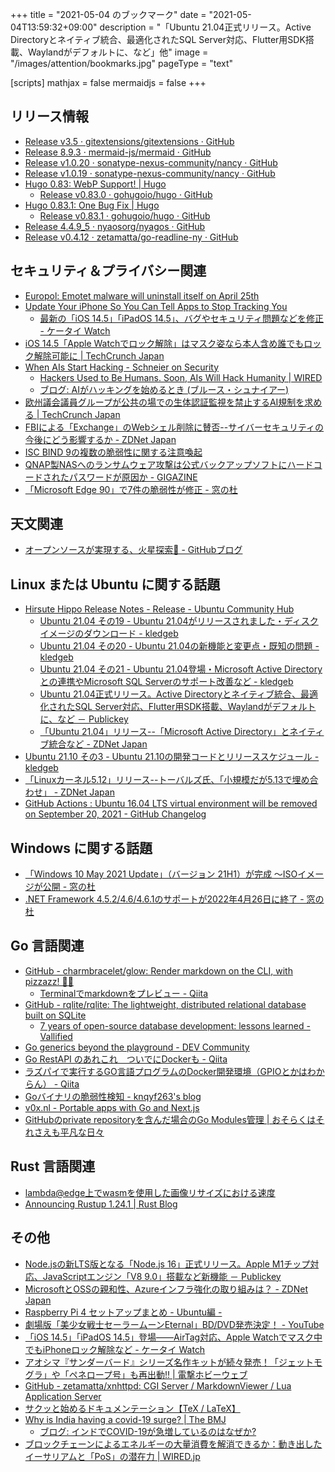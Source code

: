 +++
title = "2021-05-04 のブックマーク"
date =  "2021-05-04T13:59:32+09:00"
description = "「Ubuntu 21.04正式リリース。Active Directoryとネイティブ統合、最適化されたSQL Server対応、Flutter用SDK搭載、Waylandがデフォルトに、など」他"
image = "/images/attention/bookmarks.jpg"
pageType = "text"

[scripts]
  mathjax = false
  mermaidjs = false
+++

## リリース情報

- [Release v3.5 · gitextensions/gitextensions · GitHub](https://github.com/gitextensions/gitextensions/releases/tag/v3.5)
- [Release 8.9.3 · mermaid-js/mermaid · GitHub](https://github.com/mermaid-js/mermaid/releases/tag/untagged-502e9410f3e7fd2ed484)
- [Release v1.0.20 · sonatype-nexus-community/nancy · GitHub](https://github.com/sonatype-nexus-community/nancy/releases/tag/v1.0.20)
- [Release v1.0.19 · sonatype-nexus-community/nancy · GitHub](https://github.com/sonatype-nexus-community/nancy/releases/tag/v1.0.19)
- [Hugo 0.83: WebP Support! | Hugo](https://gohugo.io/news/0.83.0-relnotes/)
  - [Release v0.83.0 · gohugoio/hugo · GitHub](https://github.com/gohugoio/hugo/releases/tag/v0.83.0)
- [Hugo 0.83.1: One Bug Fix | Hugo](https://gohugo.io/news/0.83.1-relnotes/)
  - [Release v0.83.1 · gohugoio/hugo · GitHub](https://github.com/gohugoio/hugo/releases/tag/v0.83.1)
- [Release 4.4.9_5 · nyaosorg/nyagos · GitHub](https://github.com/nyaosorg/nyagos/releases/tag/4.4.9_5)
- [Release v0.4.12 · zetamatta/go-readline-ny · GitHub](https://github.com/zetamatta/go-readline-ny/releases/tag/v0.4.12)

## セキュリティ＆プライバシー関連

- [Europol: Emotet malware will uninstall itself on April 25th](https://www.bleepingcomputer.com/news/security/europol-emotet-malware-will-uninstall-itself-on-april-25th/)
- [Update Your iPhone So You Can Tell Apps to Stop Tracking You](https://www.vice.com/en/article/qj8pbm/update-your-iphone-so-you-can-tell-apps-to-stop-tracking-you)
  - [最新の「iOS 14.5」「iPadOS 14.5」、バグやセキュリティ問題などを修正 - ケータイ Watch](https://k-tai.watch.impress.co.jp/docs/news/1322017.html)
- [iOS 14.5「Apple Watchでロック解除」はマスク姿なら本人含め誰でもロック解除可能に  |  TechCrunch Japan](https://jp.techcrunch.com/2021/04/27/iphone-face-id-apple-watch/)
- [When AIs Start Hacking - Schneier on Security](https://www.schneier.com/blog/archives/2021/04/when-ais-start-hacking.html)
  - [Hackers Used to Be Humans. Soon, AIs Will Hack Humanity | WIRED](https://www.wired.com/story/opinion-hackers-used-to-be-humans-soon-ais-will-hack-humanity/)
  - [ブログ: AIがハッキングを始めるとき (ブルース・シュナイアー)](https://okuranagaimo.blogspot.com/2021/04/ai.html)
- [欧州議会議員グループが公共の場での生体認証監視を禁止するAI規制を求める  |  TechCrunch Japan](https://jp.techcrunch.com/2021/04/26/2021-04-15-meps-call-for-european-ai-rules-to-ban-biometric-surveillance-in-public/)
- [FBIによる「Exchange」のWebシェル削除に賛否--サイバーセキュリティの今後にどう影響するか - ZDNet Japan](https://japan.zdnet.com/article/35169862/)
- [ISC BIND 9の複数の脆弱性に関する注意喚起](https://www.jpcert.or.jp/at/2021/at210021.html)
- [QNAP製NASへのランサムウェア攻撃は公式バックアップソフトにハードコードされたパスワードが原因か - GIGAZINE](https://gigazine.net/news/20210430-qnap-ransomware-hard-coded-password/)
- [「Microsoft Edge 90」で7件の脆弱性が修正 - 窓の杜](https://forest.watch.impress.co.jp/docs/news/1322453.html)

## 天文関連

- [オープンソースが実現する、火星探索🚀 - GitHubブログ](https://github.blog/jp/2021-04-26-open-source-goes-to-mars/)

## Linux または Ubuntu に関する話題

- [Hirsute Hippo Release Notes - Release - Ubuntu Community Hub](https://discourse.ubuntu.com/t/hirsute-hippo-release-notes/19221)
  - [Ubuntu 21.04 その19 - Ubuntu 21.04がリリースされました・ディスクイメージのダウンロード - kledgeb](https://kledgeb.blogspot.com/2021/04/ubuntu-2104-19-ubuntu-2104.html)
  - [Ubuntu 21.04 その20 - Ubuntu 21.04の新機能と変更点・既知の問題 - kledgeb](https://kledgeb.blogspot.com/2021/04/ubuntu-2104-20-ubuntu-2104.html)
  - [Ubuntu 21.04 その21 - Ubuntu 21.04登場・Microsoft Active Directoryとの連携やMicrosoft SQL Serverのサポート改善など - kledgeb](https://kledgeb.blogspot.com/2021/04/ubuntu-2104-21-ubuntu-2104microsoft.html)
  - [Ubuntu 21.04正式リリース。Active Directoryとネイティブ統合、最適化されたSQL Server対応、Flutter用SDK搭載、Waylandがデフォルトに、など － Publickey](https://www.publickey1.jp/blog/21/ubuntu_2104active_directorysql_serverfluttersdkwayland.html)
  - [「Ubuntu 21.04」リリース--「Microsoft Active Directory」とネイティブ統合など - ZDNet Japan](https://japan.zdnet.com/article/35169919/)
- [Ubuntu 21.10 その3 - Ubuntu 21.10の開発コードとリリーススケジュール - kledgeb](https://kledgeb.blogspot.com/2021/04/ubuntu-2110-3-ubuntu-2110.html)
- [「Linuxカーネル5.12」リリース--トーバルズ氏、「小規模だが5.13で埋め合わせ」 - ZDNet Japan](https://japan.zdnet.com/article/35169997/)
- [GitHub Actions : Ubuntu 16.04 LTS virtual environment will be removed on September 20, 2021 - GitHub Changelog](https://github.blog/changelog/2021-04-29-github-actions-ubuntu-16-04-lts-virtual-environment-will-be-removed-on-september-20-2021/)

## Windows に関する話題

- [「Windows 10 May 2021 Update」（バージョン 21H1）が完成 ～ISOイメージが公開 - 窓の杜](https://forest.watch.impress.co.jp/docs/news/1322108.html)
- [.NET Framework 4.5.2/4.6/4.6.1のサポートが2022年4月26日に終了 - 窓の杜](https://forest.watch.impress.co.jp/docs/news/1321718.html)

## Go 言語関連

- [GitHub - charmbracelet/glow: Render markdown on the CLI, with pizzazz! 💅🏻](https://github.com/charmbracelet/glow)
  - [Terminalでmarkdownをプレビュー - Qiita](https://qiita.com/harvath/items/a9963ab7aebc3f0b68d7)
- [GitHub - rqlite/rqlite: The lightweight, distributed relational database built on SQLite](https://github.com/rqlite/rqlite)
  - [7 years of open-source database development: lessons learned - Vallified](https://www.philipotoole.com/7-years-of-open-source-database-development-lessons-learned/)
- [Go generics beyond the playground - DEV Community](https://dev.to/smyrman/go-generics-beyond-the-playground-353b)
- [Go RestAPI のあれこれ　ついでにDockerも - Qiita](https://qiita.com/akidon0000/items/20720b877e5123e0e855)
- [ラズパイで実行するGO言語プログラムのDocker開発環境（GPIOとかはわからん） - Qiita](https://qiita.com/optimisuke/items/7fad5174b3ca30e317a7)
- [Goバイナリの脆弱性検知 - knqyf263's blog](https://knqyf263.hatenablog.com/entry/2021/04/30/061147)
- [v0x.nl - Portable apps with Go and Next.js](https://v0x.nl/articles/portable-apps-go-nextjs)
- [GitHubのprivate repositoryを含んだ場合のGo Modules管理 | おそらくはそれさえも平凡な日々](https://songmu.jp/riji/entry/2019-07-29-go-private-modules.html)

## Rust 言語関連

- [lambda@edge上でwasmを使用した画像リサイズにおける速度](https://zenn.dev/takenokogohan/articles/4d9d1c4d3a5b26)
- [Announcing Rustup 1.24.1 | Rust Blog](https://blog.rust-lang.org/2021/04/29/Rustup-1.24.1.html)

## その他

- [Node.jsの新LTS版となる「Node.js 16」正式リリース。Apple M1チップ対応、JavaScriptエンジン「V8 9.0」搭載など新機能 － Publickey](https://www.publickey1.jp/blog/21/nodejsltsnodejs_16apple_m1javascriptv8_90.html)
- [MicrosoftとOSSの親和性、Azureインフラ強化の取り組みは？ - ZDNet Japan](https://japan.zdnet.com/article/35169968/)
- [Raspberry Pi 4 セットアップまとめ - Ubuntu編 -](https://zenn.dev/kenken82/articles/262520f365a673)
- [劇場版「美少女戦士セーラームーンEternal」BD/DVD発売決定！ - YouTube](https://www.youtube.com/watch?v=5nXZ89gu3nM)
- [「iOS 14.5」「iPadOS 14.5」登場――AirTag対応、Apple Watchでマスク中でもiPhoneロック解除など - ケータイ Watch](https://k-tai.watch.impress.co.jp/docs/news/1321421.html)
- [アオシマ『サンダーバード』シリーズ名作キットが続々発売！「ジェットモグラ」や「ペネロープ号」も再出動!! | 電撃ホビーウェブ](https://hobby.dengeki.com/news/1239371/)
- [GitHub - zetamatta/xnhttpd: CGI Server / MarkdownViewer / Lua Application Server](https://github.com/zetamatta/xnhttpd)
- [サクッと始めるドキュメンテーション【TeX / LaTeX】](https://zenn.dev/umi_mori/books/72d30926afbc24)
- [Why is India having a covid-19 surge? | The BMJ](https://www.bmj.com/content/373/bmj.n1124)
  - [ブログ: インドでCOVID-19が急増しているのはなぜか?](https://okuranagaimo.blogspot.com/2021/05/covid-19.html)
- [ブロックチェーンによるエネルギーの大量消費を解消できるか：動き出したイーサリアムと「PoS」の潜在力 | WIRED.jp](https://wired.jp/2021/03/30/blockchain-cryptocurrency-energy-use/)
